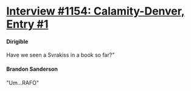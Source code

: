 # [Interview #1154: Calamity-Denver, Entry #1](https://www.theoryland.com/intvmain.php?i=1154#1)

#### Dirigible

Have we seen a Svrakiss in a book so far?"

#### Brandon Sanderson

"Um...RAFO"

